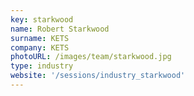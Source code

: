 ```yaml
---
key: starkwood
name: Robert Starkwood
surname: KETS
company: KETS
photoURL: /images/team/starkwood.jpg
type: industry
website: '/sessions/industry_starkwood'
---
```

